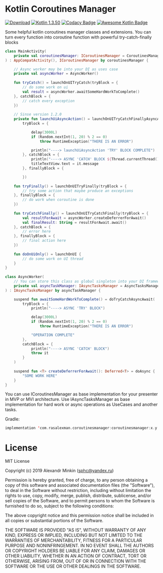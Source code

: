# Kotlin Coroutines Manager
[![Download](https://api.bintray.com/packages/sphc/KotlinCoroutinesManager/coroutinesmanager/images/download.svg?version=1.1.2)](https://bintray.com/sphc/KotlinCoroutinesManager/coroutinesmanager/1.1.2/link) [![Kotlin 1.3.50](https://img.shields.io/badge/Kotlin-1.3.50-blue.svg)](http://kotlinlang.org) [![Codacy Badge](https://api.codacy.com/project/badge/Grade/12165b84f5e14ade83ebbf508cf17cbc)](https://app.codacy.com/app/Rasalexman/coroutinesmanager?utm_source=github.com&utm_medium=referral&utm_content=Rasalexman/coroutinesmanager&utm_campaign=Badge_Grade_Dashboard) [![Awesome Kotlin Badge](https://kotlin.link/awesome-kotlin.svg)](https://github.com/KotlinBy/awesome-kotlin)

Some helpful kotlin coroutines manager classes and extensions. You can turn every function into coroutine function with powerful try-catch-finally blocks

```kotlin
class MainActivity(
    private val coroutinesManager: ICoroutinesManager = CoroutinesManager()
) : AppCompatActivity(), ICoroutinesManager by coroutinesManager {

    // Async worker may be into your DI as uses case
    private val asyncWorker = AsyncWorker()
    
    fun tryCatch() = launchOnUITryCatch(tryBlock = {
        // do some work on ui
        val result = asyncWorker.awaitSomeHardWorkToComplete()
    }, catchBlock = {
        // catch every exception
    })
    
    // Sinse version 1.2.0
    private fun launchUiAsyncAction() = launchOnUITryCatchFinallyAsyncAwait(
        tryBlock = {

            delay(3000L)
            if (Random.nextInt(1, 20) % 2 == 0)
                throw RuntimeException("THERE IS AN ERROR")

            println("----> launchUiAsyncAction 'TRY' BLOCK COMPLETE")
        }, catchBlock = {
            println("----> ASYNC 'CATCH' BLOCK ${Thread.currentThread().name}")
            titleTextView.text = it.message
        }, finallyBlock = {

        })
    
    fun tryFinally() = launchOnUITryFinally(tryBlock = {
        // try some action that maybe produce an exceptions
    }, finallyBlock = {
        // do work when coroutine is done
    })
    
    fun tryCatchFinally() = launchOnUITryCatchFinally(tryBlock = {
        val resultForAwait = asyncWorker.createDeferrerForAwait()
        val finalResult: String = resultForAwait.await()    
    }, catchBlock = {
        // error here
    }, finallyBlock = {
        // final action here
    })
    
    fun doOnUiOnly() = launchOnUI { 
        // do some work on UI thread
    }   
}
    
class AsyncWorker(
    // You can store this class as global singleton into your DI framework
    private val asyncTaskManager: IAsyncTasksManager = AsyncTasksManager()
) : IAsyncTasksManager by asyncTaskManager {

    suspend fun awaitSomeHardWorkToComplete() = doTryCatchAsyncAwait(
        tryBlock = {
            println("----> ASYNC 'TRY' BLOCK")

            delay(3000L)
            if (Random.nextInt(1, 20) % 2 == 0)
                throw RuntimeException("THERE IS AN ERROR")

            "OPERATION COMPLETE"
        },
        catchBlock = {
            println("----> ASYNC 'CATCH' BLOCK")
            throw it
        }
    )
    
    suspend fun <T> createDeferrerForAwait(): Deferred<T> = doAsync {
        "SOME WORK HERE"
    }
}
```

You can use ICoroutinesManager as base implementation for your presenter in MVP or MVI architecture. Use IAsyncTasksManager as base implementation for hard work or async operations as UseCases and another tasks. 

Gradle: 
```kotlin
implementation 'com.rasalexman.coroutinesmanager:coroutinesmanager:x.y.z'
```

# License

MIT License

Copyright (c) 2019 Alexandr Minkin (sphc@yandex.ru)

Permission is hereby granted, free of charge, to any person obtaining a copy
of this software and associated documentation files (the "Software"), to deal
in the Software without restriction, including without limitation the rights
to use, copy, modify, merge, publish, distribute, sublicense, and/or sell
copies of the Software, and to permit persons to whom the Software is
furnished to do so, subject to the following conditions:

The above copyright notice and this permission notice shall be included in all
copies or substantial portions of the Software.

THE SOFTWARE IS PROVIDED "AS IS", WITHOUT WARRANTY OF ANY KIND, EXPRESS OR
IMPLIED, INCLUDING BUT NOT LIMITED TO THE WARRANTIES OF MERCHANTABILITY,
FITNESS FOR A PARTICULAR PURPOSE AND NONINFRINGEMENT. IN NO EVENT SHALL THE
AUTHORS OR COPYRIGHT HOLDERS BE LIABLE FOR ANY CLAIM, DAMAGES OR OTHER
LIABILITY, WHETHER IN AN ACTION OF CONTRACT, TORT OR OTHERWISE, ARISING FROM,
OUT OF OR IN CONNECTION WITH THE SOFTWARE OR THE USE OR OTHER DEALINGS IN THE
SOFTWARE.
